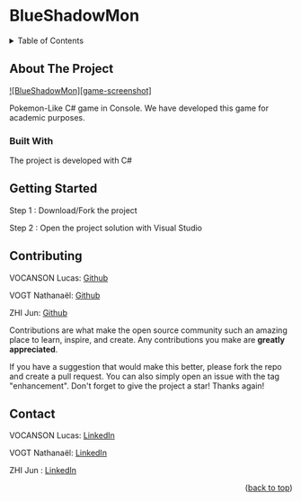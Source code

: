 # BlueShadowMon


<!-- TABLE OF CONTENTS -->
<details>
  <summary>Table of Contents</summary>
  <ol>
    <li>
      <a href="#about-the-project">About The Project</a>
      <ul>
        <li><a href="#built-with">Built With</a></li>
      </ul>
    </li>
    <li>
      <a href="#getting-started">Getting Started</a>
    </li>
    <li><a href="#contributing">Contributing</a></li>
    <li><a href="#contact">Contact</a></li>
  </ol>
</details>



<!-- ABOUT THE PROJECT -->
## About The Project

[![BlueShadowMon][game-screenshot]](/bin/GameScreenshot.png)

Pokemon-Like C# game in Console. We have developed this game for academic purposes.
 

### Built With

The project is developed with C# 



<!-- GETTING STARTED -->
## Getting Started

Step 1 : Download/Fork the project 

Step 2 : Open the project solution with Visual Studio 



<!-- CONTRIBUTING -->
## Contributing

VOCANSON Lucas: [Github](https://github.com/lvocanson)

VOGT Nathanaël: [Github](https://github.com/Gotvna)

ZHI Jun: [Github](https://github.com/Juuunnne)

Contributions are what make the open source community such an amazing place to learn, inspire, and create. Any contributions you make are **greatly appreciated**.

If you have a suggestion that would make this better, please fork the repo and create a pull request. You can also simply open an issue with the tag "enhancement".
Don't forget to give the project a star! Thanks again!



<!-- CONTACT -->
## Contact

VOCANSON Lucas: [LinkedIn](https://www.linkedin.com/in/lucas-vocanson-developpement-jv/)

VOGT Nathanaël: [LinkedIn](https://fr.linkedin.com/in/nathana%C3%ABl-vogt-54622620b)

ZHI  Jun      : [LinkedIn](https://www.linkedin.com/in/jun-zhi-2411b8195/)

<p align="right">(<a href="#readme-top">back to top</a>)</p>

